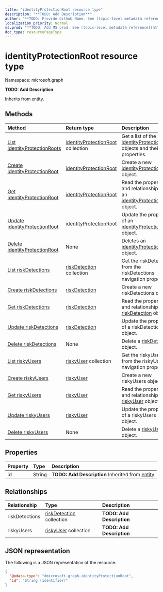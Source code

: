 ```yaml
---
title: "identityProtectionRoot resource type"
description: "**TODO: Add Description**"
author: "**TODO: Provide Github Name. See [topic-level metadata reference](https://msgo.azurewebsites.net/add/document/guidelines/metadata.html#topic-level-metadata)**"
localization_priority: Normal
ms.prod: "**TODO: Add MS prod. See [topic-level metadata reference](https://msgo.azurewebsites.net/add/document/guidelines/metadata.html#topic-level-metadata)**"
doc_type: resourcePageType
---
```


# identityProtectionRoot resource type

Namespace: microsoft.graph

**TODO: Add Description**


Inherits from [entity](../resources/entity.md).

## Methods
|Method|Return type|Description|
|:---|:---|:---|
|[List identityProtectionRoots](../api/identityprotectionroot-list.md)|[identityProtectionRoot](../resources/identityprotectionroot.md) collection|Get a list of the [identityProtectionRoot](../resources/identityprotectionroot.md) objects and their properties.|
|[Create identityProtectionRoot](../api/identityprotectionroot-create.md)|[identityProtectionRoot](../resources/identityprotectionroot.md)|Create a new [identityProtectionRoot](../resources/identityprotectionroot.md) object.|
|[Get identityProtectionRoot](../api/identityprotectionroot-get.md)|[identityProtectionRoot](../resources/identityprotectionroot.md)|Read the properties and relationships of an [identityProtectionRoot](../resources/identityprotectionroot.md) object.|
|[Update identityProtectionRoot](../api/identityprotectionroot-update.md)|[identityProtectionRoot](../resources/identityprotectionroot.md)|Update the properties of an [identityProtectionRoot](../resources/identityprotectionroot.md) object.|
|[Delete identityProtectionRoot](../api/identityprotectionroot-delete.md)|None|Deletes an [identityProtectionRoot](../resources/identityprotectionroot.md) object.|
|[List riskDetections](../api/identityprotectionroot-list-riskdetections.md)|[riskDetection](../resources/riskdetection.md) collection|Get the riskDetections from the riskDetections navigation property.|
|[Create riskDetections](../api/identityprotectionroot-post-riskdetections.md)|[riskDetection](../resources/riskdetection.md)|Create a new riskDetections object.|
|[Get riskDetections](../api/identityprotectionroot-get-riskdetection.md)|[riskDetection](../resources/riskdetection.md)|Read the properties and relationships of a [riskDetection](../resources/riskdetection.md) object.|
|[Update riskDetections](../api/identityprotectionroot-update-riskdetections.md)|[riskDetection](../resources/riskdetection.md)|Update the properties of a riskDetections object.|
|[Delete riskDetections](../api/identityprotectionroot-delete-riskdetections.md)|None|Delete a [riskDetection](../resources/riskdetection.md) object.|
|[List riskyUsers](../api/identityprotectionroot-list-riskyusers.md)|[riskyUser](../resources/riskyuser.md) collection|Get the riskyUsers from the riskyUsers navigation property.|
|[Create riskyUsers](../api/identityprotectionroot-post-riskyusers.md)|[riskyUser](../resources/riskyuser.md)|Create a new riskyUsers object.|
|[Get riskyUsers](../api/identityprotectionroot-get-riskyuser.md)|[riskyUser](../resources/riskyuser.md)|Read the properties and relationships of a [riskyUser](../resources/riskyuser.md) object.|
|[Update riskyUsers](../api/identityprotectionroot-update-riskyusers.md)|[riskyUser](../resources/riskyuser.md)|Update the properties of a riskyUsers object.|
|[Delete riskyUsers](../api/identityprotectionroot-delete-riskyusers.md)|None|Delete a [riskyUser](../resources/riskyuser.md) object.|

## Properties
|Property|Type|Description|
|:---|:---|:---|
|id|String|**TODO: Add Description** Inherited from [entity](../resources/entity.md)|

## Relationships
|Relationship|Type|Description|
|:---|:---|:---|
|riskDetections|[riskDetection](../resources/riskdetection.md) collection|**TODO: Add Description**|
|riskyUsers|[riskyUser](../resources/riskyuser.md) collection|**TODO: Add Description**|

## JSON representation
The following is a JSON representation of the resource.
<!-- {
  "blockType": "resource",
  "keyProperty": "id",
  "@odata.type": "microsoft.graph.identityProtectionRoot",
  "baseType": "microsoft.graph.entity",
  "openType": false
}
-->
``` json
{
  "@odata.type": "#microsoft.graph.identityProtectionRoot",
  "id": "String (identifier)"
}
```

